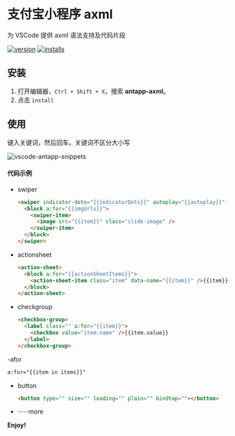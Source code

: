 # 支付宝小程序 axml

为 VSCode 提供 axml 语法支持及代码片段

[![version](http://vsmarketplacebadge.apphb.com/version/coderfee.vscode-axml.svg)](http://vsmarketplacebadge.apphb.com/version/coderfee.vscode-axml.svg)
[![installs](http://vsmarketplacebadge.apphb.com/installs/coderfee.vscode-axml.svg)](http://vsmarketplacebadge.apphb.com/installs/coderfee.vscode-axml.svg)

## 安装

1. 打开编辑器，`Ctrl + Shift + X`，搜索 **antapp-axml**。
2. 点击 `install`

## 使用

键入关键词，然后回车。关键词不区分大小写

![vscode-antapp-snippets](http://oaz5uxplb.bkt.clouddn.com/vscode-axml.gif)

#### 代码示例

- swiper

  ```html
  <swiper indicator-dots="{{indicatorDots}}" autoplay="{{autoplay}}" interval="{{interval}}" duration="{{duration}}">
    <block a:for="{{imgUrls}}">
      <swiper-item>
        <image src="{{item}}" class="slide-image" />
      </swiper-item>
    </block>
  </swiper>
  ```

- actionsheet

  ```html
  <action-sheet>
    <block a:for="{{actionSheetItems}}">
      <action-sheet-item class="item" data-name="{{item}}" />{{item}}</action-sheet-item>
    </block>
  </action-sheet>
  ```

- checkgroup

  ```html
  <checkbox-group>
    <label class="" a:for="{{item}}">
      <checkbox value="item.name" />{{item.value}}
    </label>
  </checkbox-group>
  ```

-afor

  ```html
  a:for="{{item in items}}"
  ```

- button

  ```html
  <button type="" size="" loading="" plain="" bindtap=""></button>
  ```

- ······more


**Enjoy!​​**